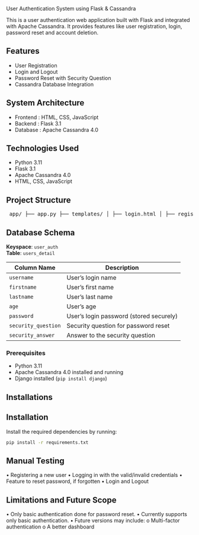 User Authentication System using Flask & Cassandra

This is a user authentication web application built with Flask and integrated with Apache Cassandra. It provides features like user registration, login, password reset and account deletion.


## Features

- User Registration
- Login and Logout
- Password Reset with Security Question
- Cassandra Database Integration

## System Architecture

- Frontend : HTML, CSS, JavaScript
- Backend : Flask 3.1
- Database : Apache Cassandra 4.0

## Technologies Used

- Python 3.11
- Flask 3.1
- Apache Cassandra 4.0
- HTML, CSS, JavaScript

## Project Structure

<pre> app/ ├── app.py ├── templates/ │ ├── login.html │ ├── register.html │ ├── reset_password.html │ ├── dashboard.html │ └── home.html ├── static/ │ └── #image </pre>
 

## Database Schema

**Keyspace**: `user_auth`  
**Table**: `users_detail`

| Column Name        | Description                                      |
|--------------------|--------------------------------------------------|
| `username`         | User’s login name                                |
| `firstname`        | User’s first name                                |
| `lastname`         | User’s last name                                 |
| `age`              | User’s age                                       |
| `password`         | User’s login password (stored securely)          |
| `security_question`| Security question for password reset             |
| `security_answer`  | Answer to the security question                  |

### Prerequisites

- Python 3.11
- Apache Cassandra 4.0 installed and running
- Django installed (`pip install django`)


## Installations

## Installation

Install the required dependencies by running:

```bash
pip install -r requirements.txt
```

## Manual Testing
•	Registering a new user
•	Logging in with the valid/invalid credentials
•	Feature to reset password, if forgotten
•	Login and Logout

## Limitations and Future Scope
•	Only basic authentication done for password reset.
•	Currently supports only basic authentication.
•	Future versions may include:
	o	Multi-factor authentication
	o	A better dashboard

